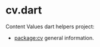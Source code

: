 # cv.dart

Content Values dart helpers project:

- [package:cv](https://github.com/tekartik/cv.dart/blob/null_safety/packages/cv/README.md) general information.
